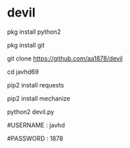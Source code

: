 # devil
pkg install python2

pkg install git

git clone https://github.com/aa1878/devil

cd javhd69

pip2 install requests

pip2 install mechanize

python2 devil.py

#USERNAME : javhd

#PASSWORD : 1878
